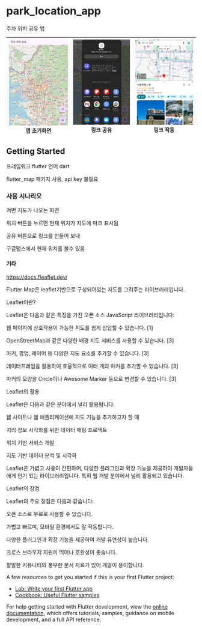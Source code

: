 # park_location_app

주차 위치 공유 앱

![](https://github.com/pswon5894/park_location_app/blob/master/%EC%B4%88%EA%B8%B0%20%ED%99%94%EB%A9%B4.jpg)앱 초기화면 | ![](https://github.com/pswon5894/park_location_app/blob/master/%EA%B3%B5%EC%9C%A0%20%EC%8B%9C%EB%8F%84.jpg)링크 공유 | ![](https://github.com/pswon5894/park_location_app/blob/master/%EA%B3%B5%EC%9C%A0%20%EB%A7%81%ED%81%AC.jpg)링크 작동
---|---|---|

## Getting Started

프레임워크   flutter
언어          dart

flutter_map 패키지 사용, api key 불필요

### 사용 시나리오

켜면 지도가 나오는 화면

위치 버튼을 누르면 현재 위치가 지도에 마크 표시됨

공유 버튼으로 링크를 만들어 보내

구글맵스에서 현재 위치를 볼수 있음

#### 기타

https://docs.fleaflet.dev/

Flutter Map은 leaflet기반으로 구성되어있는 지도를 그려주는 라이브러리입니다.

Leaflet이란?

Leaflet은 다음과 같은 특징을 가진 오픈 소스 JavaScript 라이브러리입니다:

웹 페이지에 상호작용이 가능한 지도를 쉽게 삽입할 수 있습니다. [1]

OpenStreetMap과 같은 다양한 배경 지도 서비스를 사용할 수 있습니다. [3]

마커, 팝업, 레이어 등 다양한 지도 요소를 추가할 수 있습니다. [3]

데이터프레임을 활용하여 효율적으로 여러 개의 마커를 추가할 수 있습니다. [3]

마커의 모양을 Circle이나 Awesome Marker 등으로 변경할 수 있습니다. [3]

Leaflet의 활용

Leaflet은 다음과 같은 분야에서 널리 활용됩니다:

웹 사이트나 웹 애플리케이션에 지도 기능을 추가하고자 할 때

지리 정보 시각화를 위한 데이터 매핑 프로젝트

위치 기반 서비스 개발

지도 기반 데이터 분석 및 시각화

Leaflet은 가볍고 사용이 간편하며, 다양한 플러그인과 확장 기능을 제공하여 개발자들에게 인기 있는 라이브러리입니다. 특히 웹 개발 분야에서 널리 활용되고 있습니다.

Leaflet의 장점

Leaflet의 주요 장점은 다음과 같습니다:

오픈 소스로 무료로 사용할 수 있습니다.

가볍고 빠르며, 모바일 환경에서도 잘 작동합니다.

다양한 플러그인과 확장 기능을 제공하여 개발 유연성이 높습니다.

크로스 브라우저 지원이 뛰어나 호환성이 좋습니다.

활발한 커뮤니티와 풍부한 문서 자료가 있어 개발이 용이합니다.

A few resources to get you started if this is your first Flutter project:

- [Lab: Write your first Flutter app](https://docs.flutter.dev/get-started/codelab)
- [Cookbook: Useful Flutter samples](https://docs.flutter.dev/cookbook)

For help getting started with Flutter development, view the
[online documentation](https://docs.flutter.dev/), which offers tutorials,
samples, guidance on mobile development, and a full API reference.
